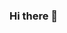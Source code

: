 ### Hi there 👋

<!--
**jmedlen-fdi/jmedlen-fdi** is a ✨ _special_ ✨ repository because its `README.md` (this file) appears on your GitHub profile.

Here are some ideas to get you started:

- 🔭 I’m currently working on Learning C#
- 🌱 I’m currently learning C#
- 👯 I’m looking to collaborate on learning C#
- 🤔 I’m looking for help with learning C#
- 💬 Ask me about EDI
- 📫 How to reach me: j.medlen@functionaldevices.comctionaldevices.com
- 😄 Pronouns: yes
- ⚡ Fun fact: 30 yewars at Functional Devices, Inc.
-->
